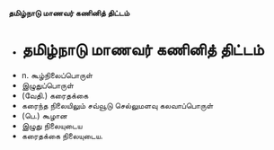 **தமிழ்நாடு மாணவர் கணினித் திட்டம்**
- # தமிழ்நாடு மாணவர் கணினித் திட்டம்
- n. கூழ்நிலைப்பொருள்
- இழுதுப்பொருள்
- (வேதி.) கரைதக்கை
- கரைந்த நிலையிலும் சவ்வூடு செல்லுமளவு கலவாப்பொருள்
- (பெ.) கூழான
- இழுது நிலையுடைய
- கரைதக்கை நிலையுடைய.

